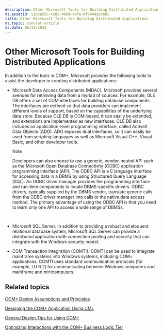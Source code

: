 ```yaml
---
description: Other Microsoft Tools for Building Distributed Applications
ms.assetid: 518ca5b5-4285-4d69-abfe-bf6444a1deb5
title: Other Microsoft Tools for Building Distributed Applications
ms.topic: concept-article
ms.date: 05/31/2018
---
```


# Other Microsoft Tools for Building Distributed Applications

In addition to the tools in COM+, Microsoft provides the following tools to assist the developer in creating distributed applications:

-   Microsoft Data Access Components (MDAC). Microsoft provides several avenues for retrieving data from a myriad of sources. For example, OLE DB offers a set of COM interfaces for building database components. The interfaces are defined so that data providers can implement different levels of support, based on the capabilities of the underlying data store. Because OLE DB is COM-based, it can easily be extended, and extensions are implemented as new interfaces. OLE DB also includes an application-level programming interface, called ActiveX Data Objects (ADO). ADO exposes dual interfaces, so it can easily be used from scripting languages as well as Microsoft Visual C++, Visual Basic, and other developer tools.

    > [!Note]  
    > Developers can also choose to use a generic, vendor-neutral API such as the Microsoft Open Database Connectivity (ODBC) application programming interface (API). The ODBC API is a C language interface for accessing data in a DBMS by using Structured Query Language (SQL). An ODBC driver manager provides the programming interface and run-time components to locate DBMS-specific drivers. ODBC drivers, typically supplied by the DBMS vendor, translate generic calls from the ODBC driver manager into calls to the native data access method. The primary advantage of using the ODBC API is that you need to learn only one API to access a wide range of DBMSs.

     

-   Microsoft SQL Server. In addition to providing a robust and eloquent relational database system, Microsoft SQL Server can provide a distributed application with connection pooling and security that can integrate with the Windows security model.

-   COM Transaction Integration (COMTI). COMTI can be used to integrate mainframe systems into Windows systems, including COM+ applications. COMTI uses standard communication protocols (for example, LU 6.2) for communicating between Windows computers and mainframe and minicomputers.

## Related topics

<dl> <dt>

[COM+ Design Assumptions and Principles](com--design-assumptions-and-principles.md)
</dt> <dt>

[Designing the COM+ Application Using UML](designing-the-com--application-using-uml.md)
</dt> <dt>

[General Design Tips for Using COM+](general-design-tips-for-using-com-.md)
</dt> <dt>

[Optimizing Interactions with the COM+ Business Logic Tier](optimizing-interactions-with-the-com--business-logic-tier.md)
</dt> </dl>

 

 




